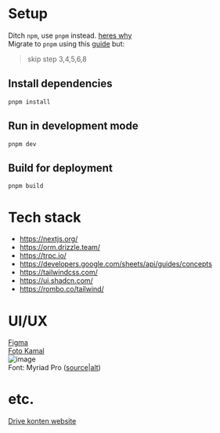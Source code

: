 # Setup

Ditch `npm`, use `pnpm` instead. [heres why](https://refine.dev/blog/pnpm-vs-npm-and-yarn)  
Migrate to `pnpm` using this [guide](https://dev.to/andreychernykh/yarn-npm-to-pnpm-migration-guide-2n04) but:

> skip step 3,4,5,6,8

## Install dependencies

`pnpm install`

## Run in development mode

`pnpm dev`

## Build for deployment

`pnpm build`

# Tech stack

- https://nextjs.org/
- https://orm.drizzle.team/
- https://trpc.io/
- https://developers.google.com/sheets/api/guides/concepts
- https://tailwindcss.com/
- https://ui.shadcn.com/
- https://rombo.co/tailwind/

# UI/UX

[Figma](https://www.figma.com/design/xCSY1aDnUW3I28Nw1qgxF2/Design?node-id=15-9&t=h5TqdynwSbykbuMz-0)  
[Foto Kamal](https://drive.google.com/drive/u/2/folders/1VC9QBW-kWwYPRUvosPo4wNRRGVqvgp2N)  
![image](https://github.com/user-attachments/assets/9fa87f66-3bc4-4fa8-9e16-c47c05013d83)  
Font: Myriad Pro ([source](https://fonts.adobe.com/fonts/myriad)|[alt](https://font.download/font/myriad-pro))

# etc.

[Drive konten website](https://drive.google.com/drive/folders/1JOC5M4E3lkpqDcVMPrTlnaoPepNneyLf)
